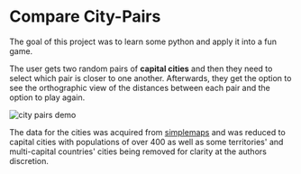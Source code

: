 # Compare City-Pairs

The goal of this project was to learn some python and apply it into a fun game.

The user gets two random pairs of **capital cities** and then they need to select which pair is closer to one another. Afterwards, they get the option to see the orthographic view of the distances between each pair and the option to play again.

![city pairs demo](https://github.com/saarkgit/Compare-City-Pairs/blob/master/helper%20files/city-pairs-demo.gif)

The data for the cities was acquired from [simplemaps](https://simplemaps.com/data/world-cities) and was reduced to capital cities with populations of over 400 as well as some territories' and multi-capital countries' cities being removed for clarity at the authors discretion.
